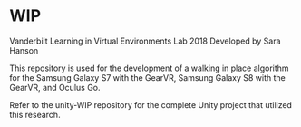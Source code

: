 # WIP
Vanderbilt Learning in Virtual Environments Lab 2018
Developed by Sara Hanson

This repository is used for the development of a walking in place algorithm for the Samsung 
Galaxy S7 with the GearVR, Samsung Galaxy S8 with the GearVR, and Oculus Go.

Refer to the unity-WIP repository for the complete Unity project that utilized this research.
